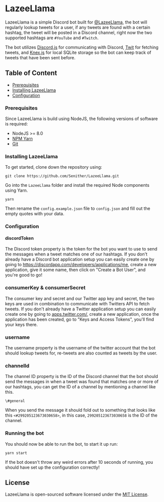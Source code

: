 LazeeLlama
==========

LazeeLlama is a simple Discord bot built for [@LazeeLlama](https://twitter.com/LazeeLlama), the bot will regularly lookup tweets for a user, if any tweets are found with a certain hashtag, the tweet will be posted in a Discord channel, right now the two supported hashtags are `#YouTube` and `#Twitch`.

The bot utilizes [Discord.js](https://discord.js.org/#/) for communicating with Discord, [Twit](https://github.com/ttezel/twit) for fetching tweets, and [Knex.js](http://knexjs.org/) for local SQLite storage so the bot can keep track of tweets that have been sent before.

## Table of Content

 - [Prerequisites](#prerequisites)
 - [Installing LazeeLlama](#installing-lazeellama)
 - [Configuration](#configuration)

### Prerequisites

Since LazeeLlama is build using NodeJS, the following versions of software is required:

 - NodeJS >= 8.0
 - [NPM Yarn](https://www.npmjs.com/package/yarn)
 - [Git](https://git-scm.com/)

### Installing LazeeLlama

To get started, clone down the repository using:

    git clone https://github.com/Senither/LazeeLlama.git

Go into the `LazeeLlama` folder and install the required Node components using Yarn.

    yarn

Then rename the `config.example.json` file to `config.json` and fill out the empty quotes with your data.

### Configuration

#### discordToken

The Discord token property is the token for the bot you want to use to send the messages when a tweet matches one of our hashtags. If you don't already have a Discord bot application setup you can easily create one by going to https://discordapp.com/developers/applications/me, create a new application, give it some name, then click on "Create a Bot User", and you're good to go!

### consumerKey & consumerSecret

The consumer key and secret and our Twitter app key and secret, the two keys are used in combination to communicate with Twitters API to fetch tweets. If you don't already have a Twitter application setup you can easily create one by going to [apps.twitter.com/](https://apps.twitter.com/), create a new application, once the application has been created, go to "Keys and Access Tokens", you'll find your keys there.

### username

The username property is the username of the twitter account that the bot should lookup tweets for, re-tweets are also counted as tweets by the user.

### channelId

The channel ID property is the ID of the Discord channel that the bot should send the messages in when a tweet was found that matches one or more of our hashtags, you can get the ID of a channel by mentioning a channel like this.
    
    \#general

When you send the message it should fold out to something that looks like this `<#299205123673030658>`, in this case, `299205123673030658` is the ID of the channel.

### Running the bot

You should now be able to run the bot, to start it up run:

    yarn start

If the bot doesn't throw any weird errors after 10 seconds of running, you should have set up the configuration correctly!

## License

LazeeLlama is open-sourced software licensed under the [MIT License](https://opensource.org/licenses/MIT).

